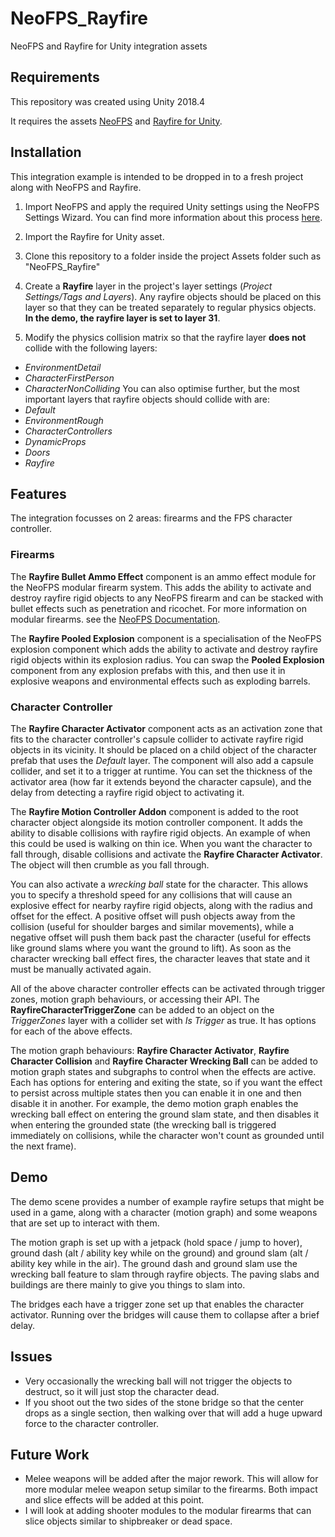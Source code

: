 # NeoFPS_Rayfire
NeoFPS and Rayfire for Unity integration assets 

## Requirements

This repository was created using Unity 2018.4

It requires the assets [NeoFPS](https://assetstore.unity.com/packages/templates/systems/neofps-150179?aid=1011l58Ft) and [Rayfire for Unity](https://assetstore.unity.com/packages/tools/game-toolkits/rayfire-for-unity-148690?aid=1011l58Ft).

## Installation

This integration example is intended to be dropped in to a fresh project along with NeoFPS and Rayfire.

1. Import NeoFPS and apply the required Unity settings using the NeoFPS Settings Wizard. You can find more information about this process [here](https://docs.neofps.com/manual/neofps-installation.html).

2. Import the Rayfire for Unity asset.

3. Clone this repository to a folder inside the project Assets folder such as "NeoFPS_Rayfire"

4. Create a **Rayfire** layer in the project's layer settings (*Project Settings/Tags and Layers*). Any rayfire objects should be placed on this layer so that they can be treated separately to regular physics objects. **In the demo, the rayfire layer is set to layer 31**.

5. Modify the physics collision matrix so that the rayfire layer **does not** collide with the following layers:
+ *EnvironmentDetail*
+ *CharacterFirstPerson*
+ *CharacterNonColliding*
You can also optimise further, but the most important layers that rayfire objects should collide with are:
+ *Default*
+ *EnvironmentRough*
+ *CharacterControllers*
+ *DynamicProps*
+ *Doors*
+ *Rayfire*

## Features

The integration focusses on 2 areas: firearms and the FPS character controller.

### Firearms

The **Rayfire Bullet Ammo Effect** component is an ammo effect module for the NeoFPS modular firearm system. This adds the ability to activate and destroy rayfire rigid objects to any NeoFPS firearm and can be stacked with bullet effects such as penetration and ricochet. For more information on modular firearms. see the [NeoFPS Documentation](https://docs.neofps.com/manual/weapons-modular-firearms.html).

The **Rayfire Pooled Explosion** component is a specialisation of the NeoFPS explosion component which adds the ability to activate and destroy rayfire rigid objects within its explosion radius. You can swap the **Pooled Explosion** component from any explosion prefabs with this, and then use it in explosive weapons and environmental effects such as exploding barrels.

### Character Controller

The **Rayfire Character Activator** component acts as an activation zone that fits to the character controller's capsule collider to activate rayfire rigid objects in its vicinity. It should be placed on a child object of the character prefab that uses the *Default* layer. The component will also add a capsule collider, and set it to a trigger at runtime. You can set the thickness of the activator area (how far it extends beyond the character capsule), and the delay from detecting a rayfire rigid object to activating it.

The **Rayfire Motion Controller Addon** component is added to the root character object alongside its motion controller component. It adds the ability to disable collisions with rayfire rigid objects. An example of when this could be used is walking on thin ice. When you want the character to fall through, disable collisions and activate the **Rayfire Character Activator**. The object will then crumble as you fall through.

You can also activate a *wrecking ball* state for the character. This allows you to specify a threshold speed for any collisions that will cause an explosive effect for nearby rayfire rigid objects, along with the radius and offset for the effect. A positive offset will push objects away from the collision (useful for shoulder barges and similar movements), while a negative offset will push them back past the character (useful for effects like ground slams where you want the ground to lift). As soon as the character wrecking ball effect fires, the character leaves that state and it must be manually activated again.

All of the above character controller effects can be activated through trigger zones, motion graph behaviours, or accessing their API. The **RayfireCharacterTriggerZone** can be added to an object on the *TriggerZones* layer with a collider set with *Is Trigger* as true. It has options for each of the above effects.

The motion graph behaviours: **Rayfire Character Activator**, **Rayfire Character Collision** and **Rayfire Character Wrecking Ball** can be added to motion graph states and subgraphs to control when the effects are active. Each has options for entering and exiting the state, so if you want the effect to persist across multiple states then you can enable it in one and then disable it in another. For example, the demo motion graph enables the wrecking ball effect on entering the ground slam state, and then disables it when entering the grounded state (the wrecking ball is triggered immediately on collisions, while the character won't count as grounded until the next frame).

## Demo

The demo scene provides a number of example rayfire setups that might be used in a game, along with a character (motion graph) and some weapons that are set up to interact with them.

The motion graph is set up with a jetpack (hold space / jump to hover), ground dash (alt / ability key while on the ground) and ground slam (alt / ability key while in the air). The ground dash and ground slam use the wrecking ball feature to slam through rayfire objects. The paving slabs and buildings are there mainly to give you things to slam into.

The bridges each have a trigger zone set up that enables the character activator. Running over the bridges will cause them to collapse after a brief delay.

## Issues

- Very occasionally the wrecking ball will not trigger the objects to destruct, so it will just stop the character dead.
- If you shoot out the two sides of the stone bridge so that the center drops as a single section, then walking over that will add a huge upward force to the character controller.

## Future Work

- Melee weapons will be added after the major rework. This will allow for more modular melee weapon setup similar to the firearms. Both impact and slice effects will be added at this point.
- I will look at adding shooter modules to the modular firearms that can slice objects similar to shipbreaker or dead space.